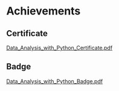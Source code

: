 

# Achievements
## Certificate
[Data_Analysis_with_Python_Certificate.pdf](https://prod-files-secure.s3.us-west-2.amazonaws.com/03e82b26-cccb-4906-bb56-adabcbdc0655/1aa3a050-2338-4a85-85d5-899bad17a31c/Data_Analysis_with_Python_Certificate.pdf?X-Amz-Algorithm=AWS4-HMAC-SHA256&X-Amz-Content-Sha256=UNSIGNED-PAYLOAD&X-Amz-Credential=ASIAZI2LB4665X24GGQA%2F20250201%2Fus-west-2%2Fs3%2Faws4_request&X-Amz-Date=20250201T024456Z&X-Amz-Expires=3600&X-Amz-Security-Token=IQoJb3JpZ2luX2VjEML%2F%2F%2F%2F%2F%2F%2F%2F%2F%2FwEaCXVzLXdlc3QtMiJHMEUCIDPBRKqENJNATN6vGmQzpMcXd6HhiYHH741Oi94pMm%2F1AiEA5iUN5VTPsp45GuCtZ0aFZun65oFa%2FuVNfZ%2BPToySKyYqiAQIyv%2F%2F%2F%2F%2F%2F%2F%2F%2F%2FARAAGgw2Mzc0MjMxODM4MDUiDHcwqM7ThrECe%2FtcgCrcA0fYoEuR%2Bm30uqQvg8WNfmDLNkNkNqBOpN%2Fuou%2Bjzw1bRbaKxkINCfVTluigts3SlOGRXp6htjMhxXg%2BosnuJZf3M5DV%2FYz93kL5pEBLiK%2B5oWf1MvPp%2B4%2FQzd%2FvX3Nj4oG7nGVdIp5CKFMBWN7uAOt%2BcDJ84AI3qJAbkDU9TJgUhO4sCQVQVLv%2BGDIFTFW7tFyFIMdovp3%2F5GlTe4fKuEVovO6aDZ3kdIkrgHAipKs1zdUjXLtibiwWazKpD%2B8saDnZPBDOF91bUse8BFjE6sCGDAVZgl4oHq8KDtzwbqSK%2B0VPtiC2knVmfkXuhWyYRov6%2Fh3R6eCjh3qfUKJ%2Bci3DkTR6HGRSV%2FtYt%2BIauPm9YIdUg%2F7HQISoRZ53R%2BBtql0UgFYleRmLCnR%2BpBl8PugS97qDKtoFce12mC8nhEYUI%2BLwSpWOFui%2FFg%2Fxl6HUbWijE2K6zoOHXJ4j6fstEjJWdvNMPMq0334yVL%2FIwj7Q9aZe6zYdDHVCaPhv%2B15%2BV7vNUTmIpAFFGThP9gzerpQ2Zg30kfRA1YrowOHlECEvfIMBu1V21LxWFg9RN0qeE1M3vcF7BW4GuE4Xjat7i68gh%2FqWN7Rw7rX7USJNk3qsyi%2F2uj7oypnlCWjaMO%2Fs9bwGOqUBeif9vrfPhrUfB9AV53DWrW8kw2hBenluuapoa0KN0tpqFjVKry%2BaTFA96WQcaMFdiE6z11v5SWabAyyI2wku8SDzf985xQPqIqPeA0NDr4xmP53JVpcFajA3GV1Ye7mefR9TJzIlvTUiq0xj4dp%2Bb%2BvX9QFdhQLn%2FLVPeskIMesl8Yn23nlA7ebB4vd7pBmvIzE8p5HA4b7OpWCy4XncHJ8wmA9l&X-Amz-Signature=cf403928ff8c5639caa28f90c98390243baff5c11e47ab839798f2a68eca9ccf&X-Amz-SignedHeaders=host&x-id=GetObject)
## Badge
[Data_Analysis_with_Python_Badge.pdf](https://prod-files-secure.s3.us-west-2.amazonaws.com/03e82b26-cccb-4906-bb56-adabcbdc0655/4fa9bcf8-b584-40dd-8775-c0bfadf6a6f0/Data_Analysis_with_Python_Badge.pdf?X-Amz-Algorithm=AWS4-HMAC-SHA256&X-Amz-Content-Sha256=UNSIGNED-PAYLOAD&X-Amz-Credential=ASIAZI2LB4665X24GGQA%2F20250201%2Fus-west-2%2Fs3%2Faws4_request&X-Amz-Date=20250201T024456Z&X-Amz-Expires=3600&X-Amz-Security-Token=IQoJb3JpZ2luX2VjEML%2F%2F%2F%2F%2F%2F%2F%2F%2F%2FwEaCXVzLXdlc3QtMiJHMEUCIDPBRKqENJNATN6vGmQzpMcXd6HhiYHH741Oi94pMm%2F1AiEA5iUN5VTPsp45GuCtZ0aFZun65oFa%2FuVNfZ%2BPToySKyYqiAQIyv%2F%2F%2F%2F%2F%2F%2F%2F%2F%2FARAAGgw2Mzc0MjMxODM4MDUiDHcwqM7ThrECe%2FtcgCrcA0fYoEuR%2Bm30uqQvg8WNfmDLNkNkNqBOpN%2Fuou%2Bjzw1bRbaKxkINCfVTluigts3SlOGRXp6htjMhxXg%2BosnuJZf3M5DV%2FYz93kL5pEBLiK%2B5oWf1MvPp%2B4%2FQzd%2FvX3Nj4oG7nGVdIp5CKFMBWN7uAOt%2BcDJ84AI3qJAbkDU9TJgUhO4sCQVQVLv%2BGDIFTFW7tFyFIMdovp3%2F5GlTe4fKuEVovO6aDZ3kdIkrgHAipKs1zdUjXLtibiwWazKpD%2B8saDnZPBDOF91bUse8BFjE6sCGDAVZgl4oHq8KDtzwbqSK%2B0VPtiC2knVmfkXuhWyYRov6%2Fh3R6eCjh3qfUKJ%2Bci3DkTR6HGRSV%2FtYt%2BIauPm9YIdUg%2F7HQISoRZ53R%2BBtql0UgFYleRmLCnR%2BpBl8PugS97qDKtoFce12mC8nhEYUI%2BLwSpWOFui%2FFg%2Fxl6HUbWijE2K6zoOHXJ4j6fstEjJWdvNMPMq0334yVL%2FIwj7Q9aZe6zYdDHVCaPhv%2B15%2BV7vNUTmIpAFFGThP9gzerpQ2Zg30kfRA1YrowOHlECEvfIMBu1V21LxWFg9RN0qeE1M3vcF7BW4GuE4Xjat7i68gh%2FqWN7Rw7rX7USJNk3qsyi%2F2uj7oypnlCWjaMO%2Fs9bwGOqUBeif9vrfPhrUfB9AV53DWrW8kw2hBenluuapoa0KN0tpqFjVKry%2BaTFA96WQcaMFdiE6z11v5SWabAyyI2wku8SDzf985xQPqIqPeA0NDr4xmP53JVpcFajA3GV1Ye7mefR9TJzIlvTUiq0xj4dp%2Bb%2BvX9QFdhQLn%2FLVPeskIMesl8Yn23nlA7ebB4vd7pBmvIzE8p5HA4b7OpWCy4XncHJ8wmA9l&X-Amz-Signature=2857c009f757c41a51d91b647665496b268f1c402ee7ed40569c7aa9b27afb10&X-Amz-SignedHeaders=host&x-id=GetObject)
